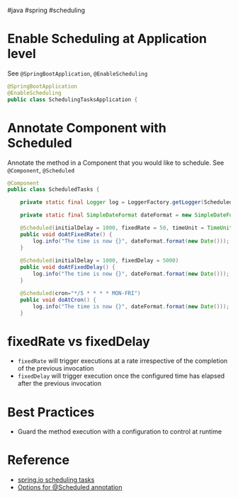 #java #spring #scheduling 
# Enable Scheduling at Application level
See `@SpringBootApplication`, `@EnableScheduling`
```java
@SpringBootApplication
@EnableScheduling
public class SchedulingTasksApplication {
```
# Annotate Component with Scheduled
Annotate the method in a Component that you would like to schedule. 
See `@Component`, `@Scheduled`
```java
@Component
public class ScheduledTasks {

	private static final Logger log = LoggerFactory.getLogger(ScheduledTasks.class);

	private static final SimpleDateFormat dateFormat = new SimpleDateFormat("HH:mm:ss");

	@Scheduled(initialDelay = 1000, fixedRate = 50, timeUnit = TimeUnit.SECONDS, )
	public void doAtFixedRate() {
		log.info("The time is now {}", dateFormat.format(new Date()));
	}
	
	@Scheduled(initialDelay = 1000, fixedDelay = 5000) 
	public void doAtFixedDelay() { 
		log.info("The time is now {}", dateFormat.format(new Date()));
	}

	@Scheduled(cron="*/5 * * * * MON-FRI") 
	public void doAtCron() { 
		log.info("The time is now {}", dateFormat.format(new Date()));
	}
```
# fixedRate vs fixedDelay
- `fixedRate` will trigger executions at a rate irrespective of the completion of the previous invocation
- `fixedDelay` will trigger execution once the configured time has elapsed after the previous invocation

# Best Practices
- Guard the method execution with a configuration to control at runtime

# Reference
- [spring.io scheduling tasks](https://spring.io/guides/gs/scheduling-tasks)
- [Options for @Scheduled annotation](https://docs.spring.io/spring-framework/reference/integration/scheduling.html#scheduling-annotation-support-scheduled)

